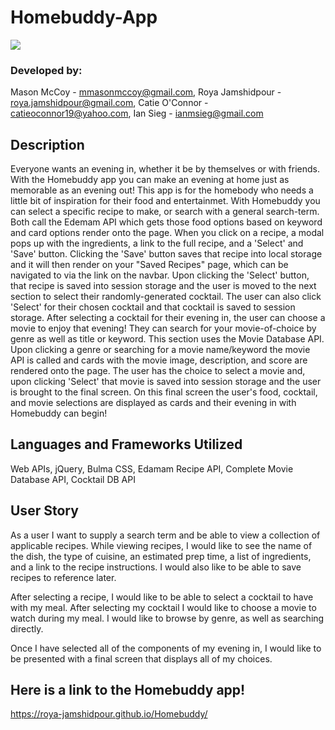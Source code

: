 # Homebuddy-App
<img src="https://res.cloudinary.com/dcm18vy74/image/upload/v1652983440/Project1-Images/Screen_Shot_2022-05-19_at_1.03.49_PM_skuzei.png">

### Developed by:
Mason McCoy - mmasonmccoy@gmail.com,
Roya Jamshidpour - roya.jamshidpour@gmail.com,
Catie O'Connor - catieoconnor19@yahoo.com,
Ian Sieg - ianmsieg@gmail.com 

## Description
Everyone wants an evening in, whether it be by themselves or with friends. With the Homebuddy app you can make an evening at home just as memorable as an evening out! This app is for the homebody who needs a little bit of inspiration for their food and entertainmet. 
With Homebuddy you can select a specific recipe to make, or search with a general search-term. Both call the Edemam API which gets those food options based on keyword and card options render onto the page. When you click on a recipe, a modal pops up with the ingredients, a link to the full recipe, and a 'Select' and 'Save' button. Clicking the 'Save' button saves that recipe into local storage and it will then render on your "Saved Recipes" page, which can be navigated to via the link on the navbar. Upon clicking the 'Select' button, that recipe is saved into session storage and the user is moved to the next section to select their randomly-generated cocktail. The user can also click 'Select' for their chosen cocktail and that cocktail is saved to session storage. 
 After selecting a cocktail for their evening in, the user can choose a movie to enjoy that evening! They can search for your movie-of-choice by genre as well as title or keyword. This section uses the Movie Database API. Upon clicking a genre or searching for a movie name/keyword the movie API is called and cards with the movie image, description, and score are rendered onto the page. The user has the choice to select a movie and, upon clicking 'Select' that movie is saved into session storage and the user is brought to the final screen. 
 On this final screen the user's food, cocktail, and movie selections are displayed as cards and their evening in with Homebuddy can begin!

 ## Languages and Frameworks Utilized
 Web APIs, jQuery, Bulma CSS, Edamam Recipe API, Complete Movie Database API, Cocktail DB API

 ## User Story 
As a user I want to supply a search term and be able to view a collection of applicable recipes.
While viewing recipes, I would like to see the name of the dish, the type of cuisine, an estimated prep time, a list of ingredients, and a link to the recipe instructions. I would also like to be able to save recipes to reference later.

After selecting a recipe, I would like to be able to select a cocktail to have with my meal.
After selecting my cocktail I would like to choose a movie to watch during my meal. I would like to browse by genre, as well as searching directly.

Once I have selected all of the components of my evening in, I would like to be presented with a final screen that displays all of my choices.

## Here is a link to the Homebuddy app!
<a href="https://roya-jamshidpour.github.io/Homebuddy/">https://roya-jamshidpour.github.io/Homebuddy/